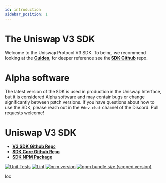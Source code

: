 ```yaml
---
id: introduction
sidebar_position: 1
---
```


# The Uniswap V3 SDK

Welcome to the Uniswap Protocol V3 SDK. To being, we recommend looking at the [**Guides**](./guides/01-quick-start.md), for deeper reference see the [**SDK Github**](https://github.com/Uniswap/uniswap-v3-sdk) repo.

# Alpha software

The latest version of the SDK is used in production in the Uniswap Interface,
but it is considered Alpha software and may contain bugs or change significantly between patch versions.
If you have questions about how to use the SDK, please reach out in the `#dev-chat` channel of the Discord.
Pull requests welcome!

# Uniswap V3 SDK

- [**V3 SDK Github Repo**](https://github.com/Uniswap/uniswap-v3-sdk)
- [**SDK Core Github Repo**](https://github.com/Uniswap/uniswap-sdk-core)
- [**SDK NPM Package**](https://www.npmjs.com/package/@uniswap/v3-sdk)

[![Unit Tests](https://github.com/Uniswap/uniswap-v3-sdk/workflows/Unit%20Tests/badge.svg)](https://github.com/Uniswap/uniswap-v3-sdk/actions?query=workflow%3A%22Unit+Tests%22)
[![Lint](https://github.com/Uniswap/uniswap-v3-sdk/workflows/Lint/badge.svg)](https://github.com/Uniswap/uniswap-v3-sdk/actions?query=workflow%3ALint)
[![npm version](https://img.shields.io/npm/v/@uniswap/v3-sdk/latest.svg)](https://www.npmjs.com/package/@uniswap/v3-sdk/v/latest)
[![npm bundle size (scoped version)](https://img.shields.io/bundlephobia/minzip/@uniswap/v3-sdk/latest.svg)](https://bundlephobia.com/result?p=@uniswap/v3-sdk@latest)

loc
